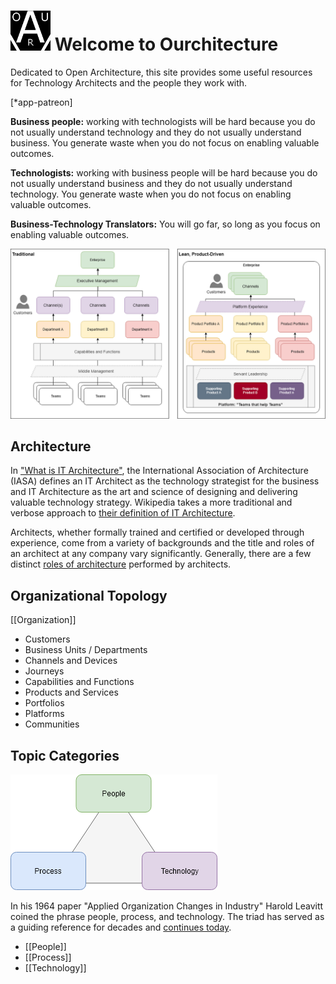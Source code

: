 # ![Ourchitecture Logo](../src/assets/icon/favicon.png) Welcome to Ourchitecture

Dedicated to Open Architecture, this site provides some useful resources for Technology Architects and the people they work with.

[*app-patreon]

**Business people:** working with technologists will be hard because you do not usually understand technology and they do not usually understand business. You generate waste when you do not focus on enabling valuable outcomes.

**Technologists:** working with business people will be hard because you do not usually understand business and they do not usually understand technology. You generate waste when you do not focus on enabling valuable outcomes.

**Business-Technology Translators:** You will go far, so long as you focus on enabling valuable outcomes.

![Enterprise, Traditional vs. Lean](../src/assets/figures/enterprise-traditional-lean.png)

## Architecture

In ["What is IT Architecture"](https://iasaglobal.org/itabok/what-is-it-architecture/), the International Association of Architecture (IASA) defines an IT Architect as the technology strategist for the business and IT Architecture as the art and science of designing and delivering valuable technology strategy. Wikipedia takes a more traditional and verbose approach to [their definition of IT Architecture](https://en.wikipedia.org/wiki/Information_technology_architecture).

Architects, whether formally trained and certified or developed through experience, come from a variety of backgrounds and the title and roles of an architect at any company vary significantly. Generally, there are a few distinct [roles of architecture](./roles) performed by architects.

## Organizational Topology

[[Organization]]

* Customers
* Business Units / Departments
* Channels and Devices
* Journeys
* Capabilities and Functions
* Products and Services
* Portfolios
* Platforms
* Communities

## Topic Categories

[![People, Process, Technology](../src/assets/figures/people-process-technology.png)](https://www.draw.io?lightbox=1&target=self&highlight=0000ff&edit=https%3A%2F%2Fgithub.com%2Fourchitecture%2Fsite-ionic-ng%2Fblob%2Fmaster%2F.github%2FCONTRIBUTING.md&nav=1&title=people-process-technology.drawio#RxZbfc6IwEMf%2FGh91gADCY8%2F%2BmundtDNe554jWUnawDIhVO1ffwGihurZa8dO8cHsd3cDu58NOiKzYn2jaMV%2FIQM5Cjy2HpHLURD4vheYr1bZ9EocJ72QK8Fs0F6Yi1ewomfVRjCoB4EaUWpRDcUMyxIyPdCoUrgahi1RDu9a0RwOhHlG5aH6RzDNd3V5e8ctiJzbWyeRdRR0G2yFmlOGK0ciVyMyU4i6XxXrGci2edu%2B9HnX%2F%2FDuHkxBqf8r4fYCf%2FLH4u718s6%2FL9OajdOxpfNCZWMLtg%2BrN9sOaCVombfWjxUXGuYVzVrXygA3GteFNJZvlgo11QJLY45TzwhLIeUMJapuJ7KM2o%2FRa63wGRxP3F1tBpba0fvL6IfF2vpfQGlYO5It%2FgawAK02JsR6CbEg7CT607i3Vw7XMO017iD1Uzuy1M5Svtt7326zsB3vzMca1P3iqZ3IwJN0AbJPfQCsTCu77aQon3uVa92O80W7W3CNjcraRme6UTDJhebNYiLQeCon%2ByRWtxN2DByiCpuSAbPU3oH6hiGLIGHhMYZJsCAdw3OwCsNJ9D6t7dFyacXeh2EZ0%2BF1kt9vyHhpas43n2Wo3%2BxwkmP4ZRzBNySnxzim8ZTQM3EMo%2BGZI9vX5vdSfFCYQV1%2F%2Bhi66Sf5RV93Dikky%2BzouzRLYLE8D78g%2FFZ%2BRtr%2FPnbhzr8McvUX)

In his 1964 paper "Applied Organization Changes in Industry" Harold Leavitt coined the phrase people, process, and technology. The triad has served as a guiding reference for decades and [continues today](https://www.cio.com/article/3331993/one-cio-s-perspective-on-the-people-process-and-technology-formula-for-business-success.html).

* [[People]]
* [[Process]]
* [[Technology]]
